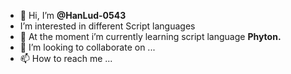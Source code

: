 - 👋 Hi, I’m **@HanLud-0543**
- I’m interested in different Script languages
- 🌱 At the moment i’m currently learning script language **Phyton.**
- 💞️ I’m looking to collaborate on ...
- 📫 How to reach me ...

<!---
HanLud-0543/HanLud-0543 is a ✨ special ✨ repository because its `README.md` (this file) appears on your GitHub profile.
You can click the Preview link to take a look at your changes.
--->
